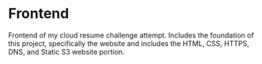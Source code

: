 # Frontend
Frontend of my cloud resume challenge attempt. Includes the foundation of this project, specifically the website and includes the HTML, CSS, HTTPS, DNS, and Static S3 website portion.
